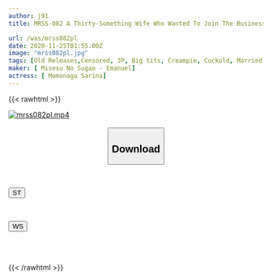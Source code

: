 ```yaml
---
author: j91
title: MRSS-082 A Thirty-Something Wife Who Wanted To Join The Business Man World From College She Never Fooled Around And Said That She Would Study Hard, But She Was Easily Fooled By These Horn Dogs And Taken To A Creampie Orgy Party Sarina Kurokawa

url: /was/mrss082pl
date: 2020-11-25T01:55:00Z
image: "mrss082pl.jpg"
tags: [Old Releases,Censored, 3P, Big tits, Creampie, Cuckold, Married Woman]
maker: [ Misesu No Sugao - Emanuel]
actress: [ Momonaga Sarina]
---
```



{{< rawhtml >}}

<div class="video" data-videoid="QrXLrJXwMoI01Vl">
    <a href="javascript:;">
        <img src="/was/mrss082pl/mrss082pl.jpg" width="WIDTH" height="HEIGHT" alt="mrss082pl.mp4" loading="lazy">
    </a>
</div>

<script type="text/javascript" src="https://j91.asia/asset/on-demand-st.js"></script>

<br>
  <link rel="stylesheet" href="https://j91.asia/asset/bs5.css">
  
  <center>
  <button class="btn btn-primary" type="button" data-bs-toggle="collapse" data-bs-target=".multi-collapse" aria-expanded="false" aria-controls="multiCollapseExample1 multiCollapseExample2"><h2>Download</h2></button></center>
</p>
<div class="row">
  <div class="col">
    <div class="collapse multi-collapse" id="multiCollapseExample1">
      <div class="card card-body">
	      	      <br>
<div class="buttons">  
<p><a href="https://streamtape.to/v/QrXLrJXwMoI01Vl" target="_blank"><button class="btn-hover color-3"><i class="fa fa-download"></i> ST</button></a></p></div>
    </div>
  </div>
</div>
  <div class="col">
    <div class="collapse multi-collapse" id="multiCollapseExample2">
      <div class="card card-body">
	      <br>
<div class="buttons">
<p><a href="https://wolfstream.tv/xg8jqr0yze97" target="_blank"><button class="btn-hover color-8"><i class="fa fa-download"></i> WS</button></a></p></div>
<br><br>
      </div>
    </div>
  </div>
</div>

{{< /rawhtml >}}
